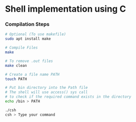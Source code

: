 # Shell implementation using C #

### Compilation Steps ###
````bash
# Optional (To use makefile)
sudo apt install make

# Compile Files
make

# To remove .out files
make clean 

# Create a file name PATH
touch PATH

# Put bin directory into the Path file
# The shell will use access() sys call
# to check if the required command exists in the directory
echo /bin > PATH

./csh
csh > Type your command
````